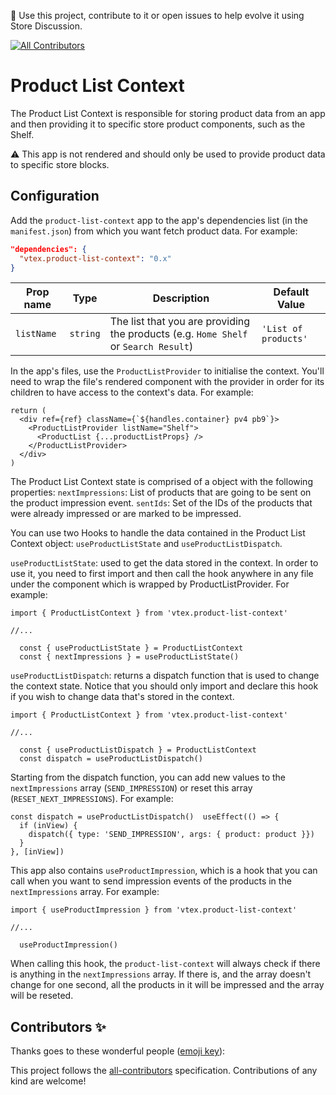 📢 Use this project, contribute to it or open issues to help evolve it using Store Discussion.
<!-- ALL-CONTRIBUTORS-BADGE:START - Do not remove or modify this section -->
[![All Contributors](https://img.shields.io/badge/all_contributors-0-orange.svg?style=flat-square)](#contributors-)
<!-- ALL-CONTRIBUTORS-BADGE:END -->

# Product List Context

The Product List Context is responsible for storing product data from an app and then providing it to specific store product components, such as the Shelf.

⚠️ This app is not rendered and should only be used to provide product data to specific store blocks.

## Configuration

Add the `product-list-context` app to the app's dependencies list (in the `manifest.json`) from which you want fetch product data. For example:

```json
"dependencies": {
  "vtex.product-list-context": "0.x"
}
```

| Prop name | Type | Description | Default Value |
| --- | --- | --- | --- |
| `listName` | `string` | The list that you are providing the products (e.g. `Home Shelf` or `Search Result`) | `'List of products'` |


In the app's files, use the `ProductListProvider` to initialise the context. You'll need to wrap the file's rendered component with the provider in order for its children to have access to the context's data. For example:

```tsx
return (
  <div ref={ref} className={`${handles.container} pv4 pb9`}>
    <ProductListProvider listName="Shelf">
      <ProductList {...productListProps} />
    </ProductListProvider>
  </div>
)
```

The Product List Context state is comprised of a object with the following properties: `nextImpressions`: List of products that are going to be sent on the product impression event.
`sentIds`: Set of the IDs of the products that were already impressed or are marked to be impressed.

You can use two Hooks to handle the data contained in the Product List Context object: `useProductListState` and `useProductListDispatch`.

`useProductListState`: used to get the data stored in the context. In order to use it, you need to first import and then call the hook anywhere in any file under the component which is wrapped by ProductListProvider. For example:

```tsx
import { ProductListContext } from 'vtex.product-list-context'

//...

  const { useProductListState } = ProductListContext
  const { nextImpressions } = useProductListState()
```

`useProductListDispatch`: returns a dispatch function that is used to change the context state. Notice that you should only import and declare this hook if you wish to change data that's stored in the context.

```tsx
import { ProductListContext } from 'vtex.product-list-context'

//...

  const { useProductListDispatch } = ProductListContext
  const dispatch = useProductListDispatch()
```

Starting from the dispatch function, you can add new values to the `nextImpressions` array (`SEND_IMPRESSION`) or reset this array (`RESET_NEXT_IMPRESSIONS`). For example:

```tsx
const dispatch = useProductListDispatch()  useEffect(() => {
  if (inView) {
    dispatch({ type: 'SEND_IMPRESSION', args: { product: product }})
  }
}, [inView])
```

This app also contains `useProductImpression`, which is a hook that you can call when you want to send impression events of the products in the `nextImpressions` array. For example:

```tsx
import { useProductImpression } from 'vtex.product-list-context'

//...

  useProductImpression()
```

When calling this hook, the `product-list-context` will always check if there is anything in the `nextImpressions` array. If there is, and the array doesn't change for one second, all the products in it will be impressed and the array will be reseted.

## Contributors ✨

Thanks goes to these wonderful people ([emoji key](https://allcontributors.org/docs/en/emoji-key)):

<!-- ALL-CONTRIBUTORS-LIST:START - Do not remove or modify this section -->
<!-- prettier-ignore-start -->
<!-- markdownlint-disable -->
<!-- markdownlint-enable -->
<!-- prettier-ignore-end -->
<!-- ALL-CONTRIBUTORS-LIST:END -->

This project follows the [all-contributors](https://github.com/all-contributors/all-contributors) specification. Contributions of any kind are welcome!
